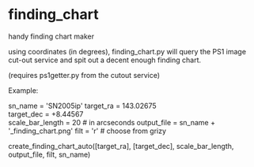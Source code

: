 # finding_chart
handy finding chart maker 

using coordinates (in degrees), finding_chart.py will query the PS1 image cut-out service and spit out a decent enough finding chart.

(requires ps1getter.py from the cutout service)

Example:

sn_name = 'SN2005ip'
target_ra = 143.02675     
target_dec = +8.44567  
scale_bar_length = 20  # in arcseconds
output_file = sn_name + '_finding_chart.png'
filt = 'r' # choose from grizy

create_finding_chart_auto([target_ra], [target_dec], scale_bar_length, output_file, filt, sn_name)



